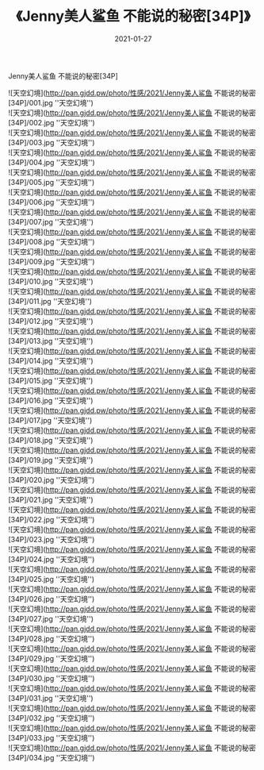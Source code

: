 ﻿---
layout: post
title:  《Jenny美人鲨鱼 不能说的秘密[34P]》
date:   2021-01-27
img: http://pan.gjdd.pw/photo/性感/2021/Jenny美人鲨鱼 不能说的秘密[34P]/000.jpg
categories: [美女, 性感, 泳衣]
---

Jenny美人鲨鱼 不能说的秘密[34P]



![天空幻境](http://pan.gjdd.pw/photo/性感/2021/Jenny美人鲨鱼 不能说的秘密[34P]/001.jpg ''天空幻境'') <br>
![天空幻境](http://pan.gjdd.pw/photo/性感/2021/Jenny美人鲨鱼 不能说的秘密[34P]/002.jpg ''天空幻境'') <br>
![天空幻境](http://pan.gjdd.pw/photo/性感/2021/Jenny美人鲨鱼 不能说的秘密[34P]/003.jpg ''天空幻境'') <br>
![天空幻境](http://pan.gjdd.pw/photo/性感/2021/Jenny美人鲨鱼 不能说的秘密[34P]/004.jpg ''天空幻境'') <br>
![天空幻境](http://pan.gjdd.pw/photo/性感/2021/Jenny美人鲨鱼 不能说的秘密[34P]/005.jpg ''天空幻境'') <br>
![天空幻境](http://pan.gjdd.pw/photo/性感/2021/Jenny美人鲨鱼 不能说的秘密[34P]/006.jpg ''天空幻境'') <br>
![天空幻境](http://pan.gjdd.pw/photo/性感/2021/Jenny美人鲨鱼 不能说的秘密[34P]/007.jpg ''天空幻境'') <br>
![天空幻境](http://pan.gjdd.pw/photo/性感/2021/Jenny美人鲨鱼 不能说的秘密[34P]/008.jpg ''天空幻境'') <br>
![天空幻境](http://pan.gjdd.pw/photo/性感/2021/Jenny美人鲨鱼 不能说的秘密[34P]/009.jpg ''天空幻境'') <br>
![天空幻境](http://pan.gjdd.pw/photo/性感/2021/Jenny美人鲨鱼 不能说的秘密[34P]/010.jpg ''天空幻境'') <br>
![天空幻境](http://pan.gjdd.pw/photo/性感/2021/Jenny美人鲨鱼 不能说的秘密[34P]/011.jpg ''天空幻境'') <br>
![天空幻境](http://pan.gjdd.pw/photo/性感/2021/Jenny美人鲨鱼 不能说的秘密[34P]/012.jpg ''天空幻境'') <br>
![天空幻境](http://pan.gjdd.pw/photo/性感/2021/Jenny美人鲨鱼 不能说的秘密[34P]/013.jpg ''天空幻境'') <br>
![天空幻境](http://pan.gjdd.pw/photo/性感/2021/Jenny美人鲨鱼 不能说的秘密[34P]/014.jpg ''天空幻境'') <br>
![天空幻境](http://pan.gjdd.pw/photo/性感/2021/Jenny美人鲨鱼 不能说的秘密[34P]/015.jpg ''天空幻境'') <br>
![天空幻境](http://pan.gjdd.pw/photo/性感/2021/Jenny美人鲨鱼 不能说的秘密[34P]/016.jpg ''天空幻境'') <br>
![天空幻境](http://pan.gjdd.pw/photo/性感/2021/Jenny美人鲨鱼 不能说的秘密[34P]/017.jpg ''天空幻境'') <br>
![天空幻境](http://pan.gjdd.pw/photo/性感/2021/Jenny美人鲨鱼 不能说的秘密[34P]/018.jpg ''天空幻境'') <br>
![天空幻境](http://pan.gjdd.pw/photo/性感/2021/Jenny美人鲨鱼 不能说的秘密[34P]/019.jpg ''天空幻境'') <br>
![天空幻境](http://pan.gjdd.pw/photo/性感/2021/Jenny美人鲨鱼 不能说的秘密[34P]/020.jpg ''天空幻境'') <br>
![天空幻境](http://pan.gjdd.pw/photo/性感/2021/Jenny美人鲨鱼 不能说的秘密[34P]/021.jpg ''天空幻境'') <br>
![天空幻境](http://pan.gjdd.pw/photo/性感/2021/Jenny美人鲨鱼 不能说的秘密[34P]/022.jpg ''天空幻境'') <br>
![天空幻境](http://pan.gjdd.pw/photo/性感/2021/Jenny美人鲨鱼 不能说的秘密[34P]/023.jpg ''天空幻境'') <br>
![天空幻境](http://pan.gjdd.pw/photo/性感/2021/Jenny美人鲨鱼 不能说的秘密[34P]/024.jpg ''天空幻境'') <br>
![天空幻境](http://pan.gjdd.pw/photo/性感/2021/Jenny美人鲨鱼 不能说的秘密[34P]/025.jpg ''天空幻境'') <br>
![天空幻境](http://pan.gjdd.pw/photo/性感/2021/Jenny美人鲨鱼 不能说的秘密[34P]/026.jpg ''天空幻境'') <br>
![天空幻境](http://pan.gjdd.pw/photo/性感/2021/Jenny美人鲨鱼 不能说的秘密[34P]/027.jpg ''天空幻境'') <br>
![天空幻境](http://pan.gjdd.pw/photo/性感/2021/Jenny美人鲨鱼 不能说的秘密[34P]/028.jpg ''天空幻境'') <br>
![天空幻境](http://pan.gjdd.pw/photo/性感/2021/Jenny美人鲨鱼 不能说的秘密[34P]/029.jpg ''天空幻境'') <br>
![天空幻境](http://pan.gjdd.pw/photo/性感/2021/Jenny美人鲨鱼 不能说的秘密[34P]/030.jpg ''天空幻境'') <br>
![天空幻境](http://pan.gjdd.pw/photo/性感/2021/Jenny美人鲨鱼 不能说的秘密[34P]/031.jpg ''天空幻境'') <br>
![天空幻境](http://pan.gjdd.pw/photo/性感/2021/Jenny美人鲨鱼 不能说的秘密[34P]/032.jpg ''天空幻境'') <br>
![天空幻境](http://pan.gjdd.pw/photo/性感/2021/Jenny美人鲨鱼 不能说的秘密[34P]/033.jpg ''天空幻境'') <br>
![天空幻境](http://pan.gjdd.pw/photo/性感/2021/Jenny美人鲨鱼 不能说的秘密[34P]/034.jpg ''天空幻境'') <br>